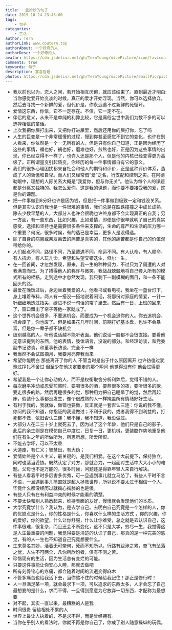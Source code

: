 ```yaml
---
title: 一些妙妙的句子
date: 2019-10-24 23:45:00
tags:
	- 句子
categories:
	- 生活
author: Tern
authorLink: www.cputern.top
authorAbout: 一个好奇的人
authorDesc: 一个好奇的人
avatar: https://cdn.jsdelivr.net/gh/TernYoung/nicePicture/icon/favicon.png
comments: true
keywords: 句子
description: 富含哲理
photos: https://cdn.jsdelivr.net/gh/TernYoung/nicePicture/smallPic/pic016.jpg
---
```




- 我以前也以为，恋人之间，若开始相互厌倦，就应该结束了。直到最近才明白:当你感觉爱开始变淡的时候，真正的爱才开始浮现。当然，你可以选择放弃，然后去寻找一个新鲜的爱，但代价是，你永远逃不过新鲜的死循环。
- 爱情这东西，你信，它不一定存在。不信，它一定不在。
- 伴侣的意义，从来不是单纯的利弊比较，它是庸俗尘世中我们为数不多的可以选择相信的童话。
- 上次我把你屎打出来，又把你打进屎里，然后还用你的屎打你，忘了吗
- 人生的巨变是一个非常缓慢的过程，慢到你甚至感觉不到它的变化，也许在别人看来，你依然是一个一无所有的人，但是只有你自己知道，正是因为经历了这些的事情，福也好，祸也好，磨难也好，煎熬也好，正是因为这些事情的出现，你已经变得不一样了，也许人还是那个人，但是他的内核已经变得更为高级了。正所谓量变引起质变，你经历的每一件事情都自有它的意义。
- 我们的很多心理困扰都来自社会和他人的期待和评价，正是这种评价体系，造成了人的骄傲和自卑。而人们又经常借“爱”之名，行支配和控制之实。在阿德勒眼中，理想的人际关系大概是“我爱你，但与你无关”。他认为每个人的课题都是分离又独特的。我怎么爱你，这是我的课题，而你要不要接受我的爱，这是你的课题。
- 把一件事做到8分好也许是因为钱，但是把一件事做到极致一定和钱没关系。但是其实认识自我也是一件很难的事情，我们总是在跌跌撞撞之中成长成熟，除去少数早慧的人，大部分人也许会很晚也许终身都不会实现真正的自我；另一方面，有一些东西，比如兴趣，比如爱情，即便是你很早就明了自己的真实感受，选择和坚持也是需要很多条件来支撑的，生命的尊严和生活的压力哪一个重要？何况，很多时候，有的选已是幸运，更多人是没得选。
- 除了自身的病患或亲友离去的痛苦是真实的，其他的痛苦都是你自己的价值观带给你的。
- 人们起点不同，路径不同，乃至遭遇不同，命运不同。有人认命，有人顺命，有人抗命，有人玩儿命，希望和失望交错迭生，倏尔一生。
- 在一回首间，才忽然发现，原来，我一生的种种努力，不过只为了周遭的人对我满意而已。为了搏得他人的称许与微笑，我战战兢兢地将自己套入所有的模式所有的桎梏。走到途中才忽然发现，我只剩下一副模糊的面目，和一条不能回头的路。
- 最爱在晚饭过后，身边坐着我爱的人，他看书或看电视，我坐在一盏台灯下，身上堆着布料，两人有一搭没一搭地说着闲话，将那份对家庭的情爱，一针一针细细地透过指尖，缝进不说一句话的帘子里去。然后有一日，上班的回来了，窗口飘出了帘子等他--家就成了。
- 这个世界机会很多，不要追机会，而要成为一个机会追你的人。你去追机会，机会废了，你也废了。但是如果花几年时间，前期打好基本盘，也许不会暴富，但是你一辈子都不缺机会
- 级别越高的人，听他说话越不能听表面。他们说话一般都不会很直接。要看他无意识提到的东西，他的表情，肢体语言，没说的部分。和经理访谈，和党委副书记访谈，和董事长访谈，完全不一样
- 我当然不会试图摘月，我要月亮奔我而来
- 希望你能明白 那些离开了你的人 不管当时是出于什么原因离开 也许彷徨过犹豫过挣扎不舍过 但至少在他决定要走的那个瞬间 他觉得没有你 他会过得更好。
- 希望我是一个让你心动的人，而不是权衡取舍分析利弊后，觉得不错的人。
- 每次磨平冲动或忍受煎熬时，要喝很多的酒，要熬很多的夜，要听很多的歌，要走很多的路，然后再睡很多的觉，那种用力把自己睡晕了的觉，然后再起床，假装什么事都没发生，像个很成熟的人一样掩盖所有情绪好好生活。
- 有利于我的，我就做，做错也要做，反正就是一套否认三连：你说的我不懂，你问的我不知道，你指证的我没做过；不利于我的，或者我得不到利益的，打死都不做，依旧否认三连：我不懂，我不知道，我没做过。
- 大部分人在二三十岁上就死去了，因为过了这个年龄，他们只是自己的影子。此后的余生则是在模仿自己中度过，日复一日，更机械，更装腔作势地重复他们在有生之年的所做所为，所思所想，所爱所恨。
- 不能去学坏，可以不太乖
- 大道废，有仁义；智慧出，有大伪；
-  爱情始终是个人主义，最关键的，是我们相爱。在这个大前提下，保持独立，同时也适当妥协。既然认定了对方，那就合力，一起面对生活中大大小小的难题。父母也不是万能的，很多时候，问题还是得靠年轻人来自行解决。 
- 有些人看着平时多厉害多优秀，可一旦遇到事儿就立马怂了，有些人平时不言不语，一旦遇到事儿简直就是超人拯救世界，所以说不要太过于相信一个人，毕竟什么都没经历过就掏心掏肺的也是傻。
- 有些人只有在有利益冲突的时候才能看的清楚。
- 不要太快和别人熟悉起来，维持表面的友好，慢慢就会发现他们的本质。
- 大学究竟学什么？我认为，是去学自己。去明白自己究竟是一个怎样的人，你的优缺点是什么，你的性格是什么，你喜欢什么样的生活方式 ，你的兴趣，你的爱好，你的欲望，什么让你舒服，什么让你难受，总之就是去认识自己，这件事很难，很复杂，而且还会不断变化，这不只是大学，穷尽一生，我觉得这是人生最重要的问题，我觉得要是清楚的认识了自己，那真的是一种完美的感觉，有的人一生也不知道自己究竟想要什么。
- 生来莫名其妙，活着无可奈何，死而不知所以。行路有跋涉之累，奋飞有坠落之忧，人生不可两全，凡你所欣盼者，俱有不测之苦。
- 珍惜现有的生活，因为生活总有变烂的可能。
- 只要这件事能让你安心入睡，那就去做吧
- 所有刻骨铭心的疼痛，都会随着时间的流逝变得麻木
- 不管多痛苦也给我活下去，当你熬不住的时候给我记住！那正是修行时！
- 人一旦满足某一项，就会最求下一项，可以追求的东西太多，人才会忘了自己最想要的是什么，求而不得，一旦得到愿意为它放弃一切东西，才配称为最想要
- 对不起，其实一直以来，最糟糕的人是我
- 时间很贵 留给相处不累的人
- 世界上最让人执着的，不是求不得，而是曾经拥有。
- 当你在乎别人的看法时，你就不再是你自己了，你成了别人随意操纵的玩偶。